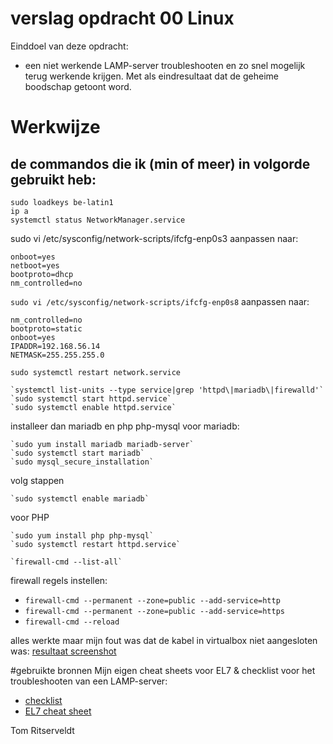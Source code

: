 # verslag opdracht 00 Linux

Einddoel van deze opdracht:

* een niet werkende LAMP-server troubleshooten en zo snel mogelijk terug werkende krijgen.
Met als eindresultaat dat de geheime boodschap getoont word.

# Werkwijze

## de commandos die ik (min of meer) in volgorde gebruikt heb:

    sudo loadkeys be-latin1
    ip a
    systemctl status NetworkManager.service

sudo vi /etc/sysconfig/network-scripts/ifcfg-enp0s3 aanpassen naar:

    onboot=yes
    netboot=yes
    bootproto=dhcp
    nm_controlled=no

`sudo vi /etc/sysconfig/network-scripts/ifcfg-enp0s8` aanpassen naar:

    nm_controlled=no
    bootproto=static
    onboot=yes
    IPADDR=192.168.56.14
    NETMASK=255.255.255.0

`sudo systemctl restart network.service`

    `systemctl list-units --type service|grep 'httpd\|mariadb\|firewalld'`
    `sudo systemctl start httpd.service`
    `sudo systemctl enable httpd.service`

installeer dan mariadb en php php-mysql
voor mariadb:

    `sudo yum install mariadb mariadb-server`
    `sudo systemctl start mariadb`
    `sudo mysql_secure_installation`
    
volg stappen

    `sudo systemctl enable mariadb`

voor PHP

    `sudo yum install php php-mysql`
    `sudo systemctl restart httpd.service`

    `firewall-cmd --list-all`
firewall regels instellen:
* `firewall-cmd --permanent --zone=public --add-service=http `
* `firewall-cmd --permanent --zone=public --add-service=https`
* `firewall-cmd --reload`


alles werkte maar mijn fout was dat de kabel in virtualbox niet aangesloten was:
[resultaat screenshot](http://i.imgur.com/UDGKgSo.png)

#gebruikte bronnen
Mijn eigen cheat sheets voor EL7 & checklist voor het troubleshooten van een LAMP-server:
* [checklist](https://github.com/TomRitserveldt/cheat_sheets/blob/master/bash/LAMP_troubleshoot_checklist.md)
* [EL7 cheat sheet](https://github.com/TomRitserveldt/cheat_sheets/blob/master/bash/EL7.md)

Tom Ritserveldt

